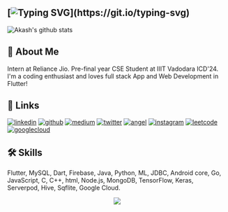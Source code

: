[![Typing SVG](https://readme-typing-svg.demolab.com?font=&size=35&pause=5000&width=500&lines=Hi%F0%9F%91%8B%2C+I'm+Akash+Mishra!)](https://git.io/typing-svg)
---
<!--
![Akash's github stats](https://github-readme-stats.vercel.app/api?username=akashmishra242&show_icons=true&theme=react)
![Akash's github stats](https://github-readme-stats.vercel.app/api?username=akashmishra242&show_icons=true&theme=dark)
![Akash's github stats](https://github-readme-stats.vercel.app/api?username=akashmishra242&show_icons=true&theme=radical)
![Akash's github stats](https://github-readme-stats.vercel.app/api?username=akashmishra242&show_icons=true&theme=merko)
![Akash's github stats](https://github-readme-stats.vercel.app/api?username=akashmishra242&show_icons=true&theme=gruvbox)
![Akash's github stats](https://github-readme-stats.vercel.app/api?username=akashmishra242&show_icons=true&theme=tokyonight)
![Akash's github stats](https://github-readme-stats.vercel.app/api?username=akashmishra242&show_icons=true&theme=onedark)
![Akash's github stats](https://github-readme-stats.vercel.app/api?username=akashmishra242&show_icons=true&theme=cobalt)
![Akash's github stats](https://github-readme-stats.vercel.app/api?username=akashmishra242&show_icons=true&theme=synthwave)
![Akash's github stats](https://github-readme-stats.vercel.app/api?username=akashmishra242&show_icons=true&theme=highcontrast)
![Akash's github stats](https://github-readme-stats.vercel.app/api?username=akashmishra242&show_icons=true&theme=dracula)
![Akash's github stats](https://github-readme-stats.vercel.app/api?username=akashmishra242&show_icons=true&theme=react)
-->
![Akash's github stats](https://github-readme-stats.vercel.app/api?username=akashmishra242&show_icons=true&theme=dracula)
## 🚀 About Me
Intern at Reliance Jio. Pre-final year CSE Student at IIIT Vadodara ICD'24. I'm a coding enthusiast and loves full stack App and Web Development in Flutter!


## 🔗 Links
[![linkedin](https://img.shields.io/badge/linkedin-0A66C2?style=for-the-badge&logo=linkedin&logoColor=white)](https://www.linkedin.com/in/akash-mishra09/)
[![github](https://img.shields.io/badge/github-333?style=for-the-badge&logo=github&logoColor=white)](https://github.com/akashmishra242/)
[![medium](https://img.shields.io/badge/medium-fff?style=for-the-badge&logo=medium&logoColor=black)](https://medium.com/@akash-mishra/)
[![twitter](https://img.shields.io/badge/twitter-00acee?style=for-the-badge&logo=twitter&logoColor=white)](https://twitter.com/mishra_akash242)
[![angel](https://img.shields.io/badge/angellist-white?style=for-the-badge&logo=angellist&logoColor=black)](https://angel.co/u/akash-mishra09)
[![instagram](https://img.shields.io/badge/instagram-E1306C?style=for-the-badge&logo=instagram&logoColor=white)](https://www.instagram.com/misha_akash/)
[![leetcode](https://img.shields.io/badge/leetcode-yellowgreen?style=for-the-badge&logo=leetcode&logoColor=white)](https://leetcode.com/Akash242/)
[![googlecloud](https://img.shields.io/badge/googlecloud-DB4437?style=for-the-badge&logo=googlecloud&logoColor=white)](https://www.cloudskillsboost.google/public_profiles/d6728647-23f6-49cb-b385-b8e54be1e4f8)
<!--[![youtube](https://img.shields.io/badge/youtube-ff0000?style=for-the-badge&logo=youtube&logoColor=white)](https://www.youtube.com/channel/UC-1kzHtwBY8n0TY5NhYxNaw)
(https://www.cloudskillsboost.google/public_profiles/d6728647-23f6-49cb-b385-b8e54be1e4f8)

[![portfolio](https://img.shields.io/badge/my_portfolio-000?style=for-the-badge&logo=ko-fi&logoColor=white)]()-->


## 🛠 Skills
Flutter, MySQL, Dart, Firebase, Java, Python, ML, JDBC, Android core, Go, JavaScript, C, C++, html, Node.js, MongoDB, TensorFlow, Keras, Serverpod, Hive, Sqflite, Google Cloud.
<html>
<!-- <head>
  <link rel="stylesheet" href="https://kit.fontawesome.com/f28d4bd18d.css" crossorigin="anonymous">
</head>
<body>
  <ul>
    <i class="fa-solid fa-user"></i>
    <li><i class="fa-solid fa-flutter"></i> Flutter</li>
    <li><i class="fas fa-database"></i> MySQL</li>
    <li><i class="fab fa-dart"></i> Dart</li>
    <li><i class="fas fa-fire"></i> Firebase</li>
    <li><i class="fab fa-java"></i> Java</li>
    <li><i class="fab fa-python"></i> Python</li>
    <li><i class="fas fa-brain"></i> ML</li>
    <li><i class="fas fa-database"></i> JDBC</li>
    <li><i class="fab fa-android"></i> Android core</li>
    <li><i class="fab fa-go"></i> Go</li>
    <li><i class="fab fa-js"></i> JavaScript</li>
    <li><i class="fab fa-node"></i> Node.js</li>
    <li><i class="fas fa-database"></i> MongoDB</li>
    <li><i class="fab fa-tumblr"></i> TensorFlow</li>
    <li><i class="fab fa-creative-commons"></i> Keras</li>
    <li><i class="fas fa-server"></i> Serverpod</li>
    <li><i class="fas fa-hive"></i> Hive</li>
    <li><i class="fas fa-database"></i> Sqflite</li>
    <li><i class="fab fa-google"></i> Google Cloud</li>
  </ul>
</body>
</html> -->
<p align="center">
  <a href="https://skillicons.dev">
    <img src="https://skillicons.dev/icons?i=flutter,mysql,dart,firebase,java,python,c,androidstudio,go,javascript,html,nodejs,cpp,mongodb,tensorflow,googlecloud" />
  </a>
</p>
<!--
**akashmishra242/akashmishra242** is a ✨ _special_ ✨ repository because its `README.md` (this file) appears on your GitHub profile.

Here are some ideas to get you started:

- 🔭 I’m currently working on ...
- 🌱 I’m currently learning ...
- 👯 I’m looking to collaborate on ...
- 🤔 I’m looking for help with ...
- 💬 Ask me about ...
- 📫 How to reach me: ...
- 😄 Pronouns: ...
- ⚡ Fun fact: ...
-->
